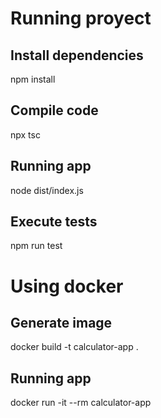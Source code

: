 # Running proyect

## Install dependencies
npm install

## Compile code
npx tsc

## Running app
node dist/index.js

## Execute tests
npm run test

# Using docker

## Generate image
docker build -t calculator-app .

## Running app
docker run -it --rm calculator-app
